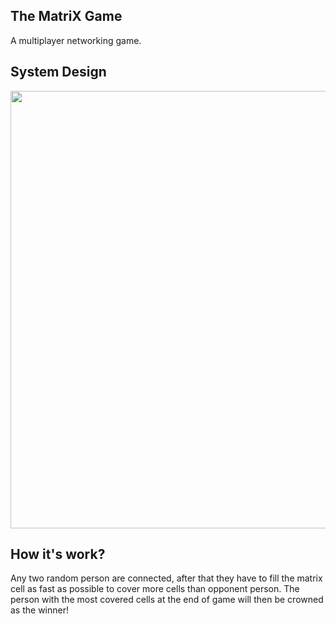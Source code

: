 ## The MatriX Game
A multiplayer networking game.

## System Design
<img src="https://user-images.githubusercontent.com/5249024/88977296-4aa1a600-d2db-11ea-90c4-41d9e09b0200.png" width="800" height="700">

## How it's work?
Any two random person are connected, after that they have to fill the matrix cell as fast as possible to cover more cells than opponent person.
The person with the most covered cells at the end of game will then be crowned as the winner!
